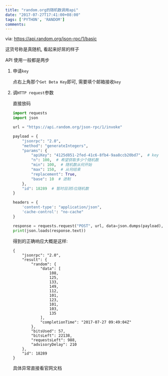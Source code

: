 ```yaml
---
title: "random.org的随机数调用api"
date: "2017-07-27T17:41:00+08:00"
tags: ['PYTHON', 'RANDOM']
comments: 
---
```



via: https://api.random.org/json-rpc/1/basic

这货号称是真随机, 看起来好屌的样子

API 使用一般都是两步

1. 申请`key`

   点右上角那个`Get Beta Key`即可, 需要填个邮箱接收`key`

2. 调`HTTP request`参数

   直接放码

   ```python
   import requests
   import json

   url = "https://api.random.org/json-rpc/1/invoke"

   payload = {
       "jsonrpc": "2.0",
       "method": "generateIntegers",
       "params": {
           "apiKey": "4125d851-2fed-41c6-8fb4-9aa8ccb20bd7",  # key
           "n": 100,  # 希望获取多少个随机数
           "min": 100,  # 随机数从何开始
           "max": 150,  # 从何结束
           "replacement": True,
           "base": 10  # 进制
       },
       "id": 18289  # 暂时目测5位随机数
   }

   headers = {
       'content-type': "application/json",
       'cache-control': "no-cache"
   }

   response = requests.request("POST", url, data=json.dumps(payload), headers=headers)
   print(json.loads(response.text))
   ```

   得到的正确响应大概是这样:

   ```shell
   {
       "jsonrpc": "2.0", 
       "result": {
           "random": {
               "data": [
                   108, 
                   125, 
                   133, 
                   149, 
                   112, 
                   101, 
                   123, 
                   101, 
                   103, 
                   135
               ], 
               "completionTime": "2017-07-27 09:49:04Z"
           }, 
           "bitsUsed": 57, 
           "bitsLeft": 22138, 
           "requestsLeft": 988, 
           "advisoryDelay": 210
       }, 
       "id": 18289
   }
   ```

   具体异常直接看官网文档